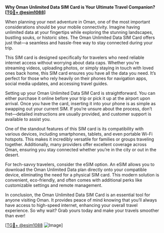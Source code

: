 **Why Oman Unlimited Data SIM Card is Your Ultimate Travel Companion? [[TG💪+ @esim1088](https://t.me/s/esim1088)]**

When planning your next adventure in Oman, one of the most important considerations should be your mobile connectivity. Imagine having unlimited data at your fingertips while exploring the stunning landscapes, bustling souks, or historic sites. The Oman Unlimited Data SIM Card offers just that—a seamless and hassle-free way to stay connected during your trip.

This SIM card is designed specifically for travelers who need reliable internet access without worrying about data caps. Whether you're streaming videos, uploading photos, or simply staying in touch with loved ones back home, this SIM card ensures you have all the data you need. It’s perfect for those who rely heavily on their phones for navigation apps, social media updates, and accessing travel guides.

Setting up your Oman Unlimited Data SIM Card is straightforward. You can either purchase it online before your trip or pick it up at the airport upon arrival. Once you have the card, inserting it into your phone is as simple as swapping out your current SIM. If you’re unsure about the process, don’t fret—detailed instructions are usually provided, and customer support is available to assist you.

One of the standout features of this SIM card is its compatibility with various devices, including smartphones, tablets, and even portable Wi-Fi hotspots. This makes it incredibly versatile for families or groups traveling together. Additionally, many providers offer excellent coverage across Oman, ensuring you stay connected whether you’re in the city or out in the desert.

For tech-savvy travelers, consider the eSIM option. An eSIM allows you to download the Oman Unlimited Data plan directly onto your compatible device, eliminating the need for a physical SIM card. This modern solution is convenient, eco-friendly, and often comes with additional perks like customizable settings and remote management.

In conclusion, the Oman Unlimited Data SIM Card is an essential tool for anyone visiting Oman. It provides peace of mind knowing that you’ll always have access to high-speed internet, enhancing your overall travel experience. So why wait? Grab yours today and make your travels smoother than ever! 

[[TG💪+ @esim1088](https://t.me/s/esim1088) ![Image](https://i.postimg.cc/Y0z9fWf4/image.png)]